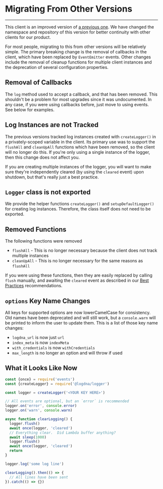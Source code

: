 # Migrating From Other Versions
----
This client is an improved version of [a previous one](https://github.com/logdna/nodejs).
We have changed the namespace and repository of this version for better continuity with other clients for our
product.

For most people, migrating to this from other versions will be relatively simple. The primary
breaking change is the removal of callbacks in the client, which have been replaced by `EventEmitter` events.
Other changes include the removal of cleanup functions for multiple client instances and the deprecation
of several configuration properties.

## Removal of Callbacks
The `log` method used to accept a callback, and that has been removed.  This shouldn't be a problem for most
upgrades since it was undocumented.  In any case, if you were using callbacks before, just move to using events.  
See below for examples.

## Log Instances are not Tracked
The previous versions tracked log instances created with `createLogger()` in a privately-scoped variable in the
client.  Its primary use was to support the `flushAll` and `cleanUpAll` functions which have been removed, so the
client will no longer do this.  If you're only using a single instance of the logger, then this change does not affect you.

If you are creating multiple instances of the logger, you will want to make sure they're independently cleared
(by using the `cleared` event) upon shutdown, but that's really just a best practice.

## `Logger` class is not exported
We provide the helper functions `createLogger()` and `setupDefaultLogger()` for creating log instances.
Therefore, the class itself does not need to be exported.

## Removed Functions
The following functions were removed

* `flushAll` - This is no longer necessary because the client does not track multiple instances
* `cleanUpAll` - This is no longer necessary for the same reasons as `flushAll`

If you were using these functions, then they are easily replaced by calling `flush` manually, and awaiting the `cleared`
event as described in our [Best Practices](../README.md#best-practices) recommendations.

## `options` Key Name Changes
All keys for supported options are now lowerCamelCase for consistency.  Old names have been deprecated and will still
work, but a `console.warn` will be printed to inform the user to update them.  This is a list of those key name changes:

* `logdna_url` is now just `url`
* `index_meta` is now `indexMeta`
* `with_credentials` is now `withCredentials`
* `max_length` is no longer an option and will throw if used

## What it Looks Like Now
```javascript
const {once} = require('events')
const {createLogger} = require('@logdna/logger')

const logger = createLogger('<YOUR KEY HERE>')

// All events are optional, but an `error` is recommended
logger.on('error', console.error)
logger.on('warn', console.warn)

async function clearLogging() {
  logger.flush()
  await once(logger, 'cleared')
  // Everything clear.  Did Lambda buffer anything?
  await sleep(1000)
  logger.flush()
  await once(logger, 'cleared')
  return
}

logger.log('some log line')

clearLogging().then(() => {
  // All lines have been sent
}).catch(() => {})  
```
